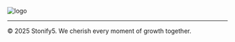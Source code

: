 ![logo](https://github.com/user-attachments/assets/a3b3b3b9-3f2e-4d28-9afa-5a272374b1bc)

---
© 2025 Stonify5. We cherish every moment of growth together.
